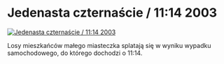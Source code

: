 Jedenasta czternaście / 11:14 2003 
=============
[![Jedenasta czternaście / 11:14 2003 ](http://vidos.pl/images/player.gif)](http://vidos.pl/jedenasta-czternascie-11-14-2003)

 Losy mieszkańców małego miasteczka splatają się w wyniku wypadku samochodowego, do którego dochodzi o 11:14.
